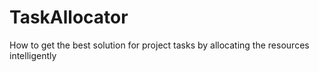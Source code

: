 # TaskAllocator
How to get the best solution for project tasks by allocating the resources intelligently
